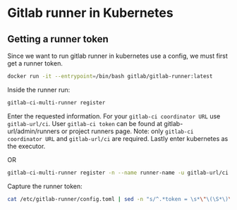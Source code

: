 # Gitlab runner in Kubernetes

## Getting a runner token
Since we want to run gitlab runner in kubernetes use a config, we must first get a runner token.
``` bash
docker run -it --entrypoint=/bin/bash gitlab/gitlab-runner:latest
```

Inside the runner run:
``` bash
gitlab-ci-multi-runner register
```
Enter the requested information. For your `gitlab-ci coordinator URL` use `gitlab-url/ci`. User `gitlab-ci token` can be found at gitlab-url/admin/runners or project runners page. Note: only `gitlab-ci coordinator URL` and `gitlab-url/ci` are required. Lastly enter kubernetes as the executor.

OR

```bash
gitlab-ci-multi-runner register -n --name runner-name -u gitlab-url/ci -r token --executor kubernetes
```

Capture the runner token:
``` bash
cat /etc/gitlab-runner/config.toml | sed -n "s/^.*token = \s*\"\(\S*\)\".*$/\1/p"
```